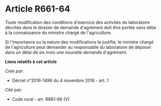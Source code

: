 # Article R661-64

Toute modification des conditions d'exercice des activités du laboratoire décrites dans le dossier de demande d'agrément doit
être portée sans délai à la connaissance du ministre chargé de l'agriculture. 

Si l'importance ou la nature des modifications le justifie, le ministre chargé de l'agriculture peut demander au responsable
du laboratoire de déposer dans un délai de six mois une nouvelle demande d'agrément.

**Liens relatifs à cet article**

_Créé par_:

  - Décret n°2016-1496 du 4 novembre 2016 - art. 1

_Cité par_:

  - Code rural - art. R661-66 (V)
